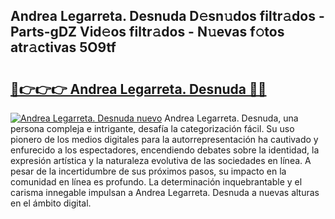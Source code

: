 ## Andrea Legarreta. Desnuda D𝚎sn𝚞dos filtr𝚊dos - Parts-gDZ Vid𝚎os filtr𝚊dos - N𝚞evas f𝚘tos atr𝚊ctivas 5O9tf

# <h2><a href="http://mbe6ug.tromn.icu/?c=Andrea+Legarreta.+Desnuda">🔗👉👉👉 Andrea Legarreta. Desnuda 🔗🔗</a></h2>

[![Andrea Legarreta. Desnuda nuevo](https://i.imgur.com/pEAQMta.gif)](http://mbe6ug.tromn.icu/?c=Andrea+Legarreta.+Desnuda)
Andrea Legarreta. Desnuda, una persona compleja e intrigante, desafía la categorización fácil. Su uso pionero de los medios digitales para la autorrepresentación ha cautivado y enfurecido a los espectadores, encendiendo debates sobre la identidad, la expresión artística y la naturaleza evolutiva de las sociedades en línea. A pesar de la incertidumbre de sus próximos pasos, su impacto en la comunidad en línea es profundo. La determinación inquebrantable y el carisma innegable impulsan a Andrea Legarreta. Desnuda a nuevas alturas en el ámbito digital.
